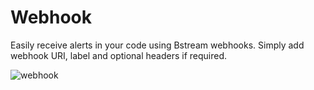 # Webhook

Easily receive alerts in your code using Bstream webhooks. Simply add webhook URI, label and optional headers if required.


![webhook](https://cdn.discordapp.com/attachments/841605440038240276/1181930961269698652/image.png?ex=6582d9fc&is=657064fc&hm=cc7a75314d35f4019829538d546d5102649b7a31e1a62585d73f54741b74ce8b&)